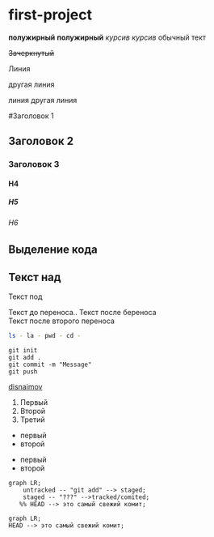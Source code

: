 # first-project

__полужирный__ **полужирный**  _курсив_ *курсив* обычный тект

~~Зачеркнутый~~

Линия

другая линия

линия
другая линия

#Заголовок 1
## Заголовок 2
### Заголовок 3
#### H4
##### H5
###### H6

## Выделение кода

Текст над
---
Текст под

Текст до переноса.. Текст после береноса <br> Текст после второго переноса



```bash
ls - la - pwd - cd - 
```
```git
git init
git add .
git commit -m "Message"
git push
```

[disnaimov](https://github.com/disnaimov)

1. Первый
2. Второй
3. Третий

* первый
* второй

- первый 
- второй




```mermaid
graph LR;
    untracked -- "git add" --> staged;
    staged -- "???" -->tracked/comited;
   %% HEAD --> это самый свежий комит;
```

```mermaid
graph LR;
HEAD --> это самый свежий комит;

```
